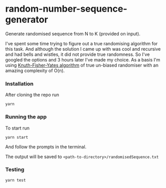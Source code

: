# random-number-sequence-generator

Generate randomised sequence from N to K (provided on input).

I've spent some time trying to figure out a true randomising algorithm for this task. And although the solution I came up with was cool and recursive and had bells and wistles, it did not provide true randomness. So I've googled the options and 3 hours later I've made my choice. As a basis I'm using [Knuth-Fisher-Yates algorithm](https://en.wikipedia.org/wiki/Fisher–Yates_shuffle) of true un-biased randomiser with an amazing complexity of O(n).

### Installation

After cloning the repo run

```
yarn
```

### Running the app

To start run

```
yarn start
```

And follow the prompts in the terminal.

The output will be saved to `<path-to-directory>/randomisedSequence.txt`

### Testing

```
yarn test
```
